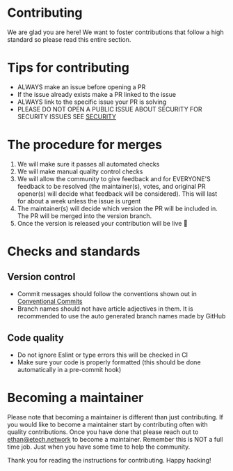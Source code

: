 # Contributing

We are glad you are here! We want to foster contributions that follow a high standard so please read this entire section.

# Tips for contributing

- ALWAYS make an issue before opening a PR
- If the issue already exists make a PR linked to the issue
- ALWAYS link to the specific issue your PR is solving
- PLEASE DO NOT OPEN A PUBLIC ISSUE ABOUT SECURITY FOR SECURITY ISSUES SEE [SECURITY](https://github.com/eTech-Source/tree/canary/SECURITY.md)

# The procedure for merges

1. We will make sure it passes all automated checks
2. We will make manual quality control checks
3. We will allow the community to give feedback and for EVERYONE'S feedback to be resolved (the maintainer(s), votes, and original PR opener(s) will decide what feedback will be considered). This will last for about a week unless the issue is urgent
4. The maintainer(s) will decide which version the PR will be included in. The PR will be merged into the version branch.
5. Once the version is released your contribution will be live 🎉

# Checks and standards

## Version control

- Commit messages should follow the conventions shown out in [Conventional Commits](https://www.conventionalcommits.org/en/v1.0.0/#specification)
- Branch names should not have article adjectives in them. It is recommended to use the auto generated branch names made by GitHub

## Code quality

- Do not ignore Eslint or type errors this will be checked in CI
- Make sure your code is properly formatted (this should be done automatically in a pre-commit hook)

# Becoming a maintainer

Please note that becoming a maintainer is different than just contributing. If you would like to become a maintainer start by contributing often with quality contributions. Once you have done that please reach out to ethan@etech.network to become a maintainer. Remember this is NOT a full time job. Just when you have some time to help the community.

Thank you for reading the instructions for contributing. Happy hacking!

